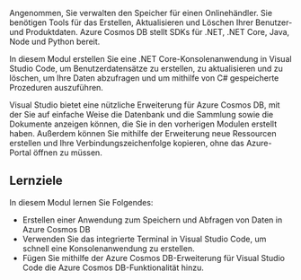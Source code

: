 Angenommen, Sie verwalten den Speicher für einen Onlinehändler. Sie benötigen Tools für das Erstellen, Aktualisieren und Löschen Ihrer Benutzer- und Produktdaten. Azure Cosmos DB stellt SDKs für .NET, .NET Core, Java, Node und Python bereit.

In diesem Modul erstellen Sie eine .NET Core-Konsolenanwendung in Visual Studio Code, um Benutzerdatensätze zu erstellen, zu aktualisieren und zu löschen, um Ihre Daten abzufragen und um mithilfe von C# gespeicherte Prozeduren auszuführen.

Visual Studio bietet eine nützliche Erweiterung für Azure Cosmos DB, mit der Sie auf einfache Weise die Datenbank und die Sammlung sowie die Dokumente anzeigen können, die Sie in den vorherigen Modulen erstellt haben. Außerdem können Sie mithilfe der Erweiterung neue Ressourcen erstellen und Ihre Verbindungszeichenfolge kopieren, ohne das Azure-Portal öffnen zu müssen.

## <a name="learning-objectives"></a>Lernziele

In diesem Modul lernen Sie Folgendes:  

- Erstellen einer Anwendung zum Speichern und Abfragen von Daten in Azure Cosmos DB
- Verwenden Sie das integrierte Terminal in Visual Studio Code, um schnell eine Konsolenanwendung zu erstellen.
- Fügen Sie mithilfe der Azure Cosmos DB-Erweiterung für Visual Studio Code die Azure Cosmos DB-Funktionalität hinzu.